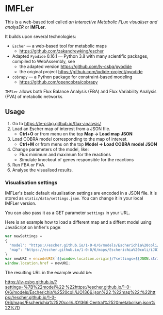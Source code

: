 # IMFLer

This is a web-based tool called *an Interactive Metabolic FLux visualiser and analysER* or **IMFLer**.

It builds upon several technologies:
* `Escher` &#8212; a web-based tool for metabolic maps
    * https://github.com/zakandrewking/escher
* Adapted `Pyodide` 0.16.1 &#8212; Python 3.8 with many scientific packages, compiled to WebAssembly, see
    * the adapted version https://github.com/lv-csbg/pyodide
    * the original project https://github.com/iodide-project/pyodide
* `cobrapy` &#8212; a Python package for constraint-based modeling
    * https://github.com/opencobra/cobrapy

`IMFLer` allows both Flux Balance Analysis (FBA) and Flux Variability Analysis (FVA) of metabolic networks.

## Usage

1. Go to https://lv-csbg.github.io/flux-analysis/
2. Load an Escher map of interest from a JSON file.
    * **Ctrl+O** or from menu on the top **Map -> Load map JSON**
3. Load COBRA model corresponding to the map of interest.
    * **Ctrl+M** or from menu on the top **Model -> Load COBRA model JSON**
4. Change parameters of the model, like:
    * Flux minimum and maximum for the reactions
    * Simulate knockout of genes responsible for the reactions
5. Run FBA or FVA.
6. Analyse the visualised results.

### Visualisation settings
IMFLer's basic default visualisation settings are encoded in a JSON file.
It is stored as `static/data/settings.json`. You can change it in your local IMFLer version.

You can also pass it as a GET parameter `settings` in your URL.

Here is an example how to load a different map and a diffent model using JavaScript on Imfler's page:
```js
var newSettings = 
{
  "model": "https://escher.github.io/1-0-0/6/models/Escherichia%20coli/iJO1366.json",
  "map": "https://escher.github.io/1-0-0/6/maps/Escherichia%20coli/iJO1366.Central%20metabolism.json"
}
var newURI = encodeURI(`${window.location.origin}/?settings=${JSON.stringify(newSettings)}`);
window.location.href = newURI;
```
The resulting URL in the example would be:

https://lv-csbg.github.io/?settings=%7B%22model%22:%22https://escher.github.io/1-0-0/6/models/Escherichia%2520coli/iJO1366.json%22,%22map%22:%22https://escher.github.io/1-0-0/6/maps/Escherichia%2520coli/iJO1366.Central%2520metabolism.json%22%7D

